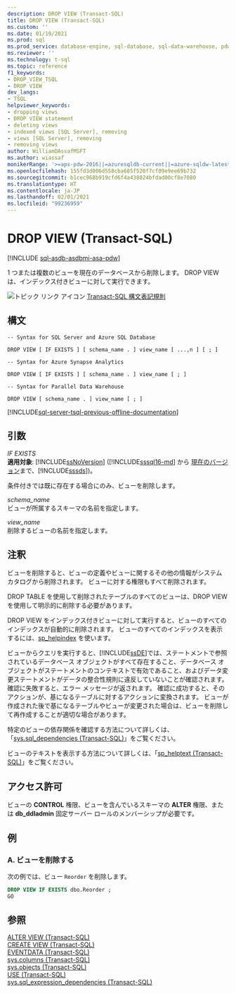 ```yaml
---
description: DROP VIEW (Transact-SQL)
title: DROP VIEW (Transact-SQL)
ms.custom: ''
ms.date: 01/19/2021
ms.prod: sql
ms.prod_service: database-engine, sql-database, sql-data-warehouse, pdw
ms.reviewer: ''
ms.technology: t-sql
ms.topic: reference
f1_keywords:
- DROP_VIEW_TSQL
- DROP VIEW
dev_langs:
- TSQL
helpviewer_keywords:
- dropping views
- DROP VIEW statement
- deleting views
- indexed views [SQL Server], removing
- views [SQL Server], removing
- removing views
author: WilliamDAssafMSFT
ms.author: wiassaf
monikerRange: '>=aps-pdw-2016||=azuresqldb-current||=azure-sqldw-latest||>=sql-server-2016||>=sql-server-linux-2017||=azuresqldb-mi-current'
ms.openlocfilehash: 155fd3d006d558cba685f520f7cf09e9ee69b732
ms.sourcegitcommit: b1cec968b919cfd6f4a438024bfdad00cf8e7080
ms.translationtype: HT
ms.contentlocale: ja-JP
ms.lasthandoff: 02/01/2021
ms.locfileid: "99236959"
---
```

# <a name="drop-view-transact-sql"></a>DROP VIEW (Transact-SQL)
[!INCLUDE [sql-asdb-asdbmi-asa-pdw](../../includes/applies-to-version/sql-asdb-asdbmi-asa-pdw.md)]

  1 つまたは複数のビューを現在のデータベースから削除します。 DROP VIEW は、インデックス付きビューに対して実行できます。  
  
 ![トピック リンク アイコン](../../database-engine/configure-windows/media/topic-link.gif "トピック リンク アイコン") [Transact-SQL 構文表記規則](../../t-sql/language-elements/transact-sql-syntax-conventions-transact-sql.md)  
  
## <a name="syntax"></a>構文  
  
```syntaxsql
-- Syntax for SQL Server and Azure SQL Database
  
DROP VIEW [ IF EXISTS ] [ schema_name . ] view_name [ ...,n ] [ ; ]  
```  

```syntaxsql
-- Syntax for Azure Synapse Analytics
  
DROP VIEW [ IF EXISTS ] [ schema_name . ] view_name [ ; ]  
```  

```syntaxsql
-- Syntax for Parallel Data Warehouse  
  
DROP VIEW [ schema_name . ] view_name [ ; ]  
```  
  
[!INCLUDE[sql-server-tsql-previous-offline-documentation](../../includes/sql-server-tsql-previous-offline-documentation.md)]

## <a name="arguments"></a>引数
 *IF EXISTS*  
 **適用対象**: [!INCLUDE[ssNoVersion](../../includes/ssnoversion-md.md)] ([!INCLUDE[sssql16-md](../../includes/sssql16-md.md)] から [現在のバージョン](/troubleshoot/sql/general/determine-version-edition-update-level)まで、[!INCLUDE[sssds](../../includes/sssds-md.md)])。  
  
 条件付きでは既に存在する場合にのみ、ビューを削除します。  
  
 *schema_name*  
 ビューが所属するスキーマの名前を指定します。  
  
 *view_name*  
 削除するビューの名前を指定します。  
  
## <a name="remarks"></a>注釈  
 ビューを削除すると、ビューの定義やビューに関するその他の情報がシステム カタログから削除されます。 ビューに対する権限もすべて削除されます。  
  
 DROP TABLE を使用して削除されたテーブルのすべてのビューは、DROP VIEW を使用して明示的に削除する必要があります。  
  
 DROP VIEW をインデックス付きビューに対して実行すると、ビューのすべてのインデックスが自動的に削除されます。 ビューのすべてのインデックスを表示するには、[sp_helpindex](../../relational-databases/system-stored-procedures/sp-helpindex-transact-sql.md) を使います。  
  
 ビューからクエリを実行すると、[!INCLUDE[ssDE](../../includes/ssde-md.md)]では、ステートメントで参照されているデータベース オブジェクトがすべて存在すること、データベース オブジェクトがステートメントのコンテキストで有効であること、およびデータ変更ステートメントがデータの整合性規則に違反していないことが確認されます。 確認に失敗すると、エラー メッセージが返されます。 確認に成功すると、そのアクションが、基になるテーブルに対するアクションに変換されます。 ビューが作成された後で基になるテーブルやビューが変更された場合は、ビューを削除して再作成することが適切な場合があります。  
  
 特定のビューの依存関係を確認する方法について詳しくは、「[sys.sql_dependencies &#40;Transact-SQL&#41;](../../relational-databases/system-catalog-views/sys-sql-dependencies-transact-sql.md)」をご覧ください。  
  
 ビューのテキストを表示する方法について詳しくは、「[sp_helptext &#40;Transact-SQL&#41;](../../relational-databases/system-stored-procedures/sp-helptext-transact-sql.md)」をご覧ください。  
  
## <a name="permissions"></a>アクセス許可  
 ビューの **CONTROL** 権限、ビューを含んでいるスキーマの **ALTER** 権限、または **db_ddladmin** 固定サーバー ロールのメンバーシップが必要です。  
  
## <a name="examples"></a>例  
  
### <a name="a-drop-a-view"></a>A. ビューを削除する  
 次の例では、ビュー `Reorder` を削除します。  
  
```sql
DROP VIEW IF EXISTS dbo.Reorder ;  
GO  
```  
  
## <a name="see-also"></a>参照  
 [ALTER VIEW &#40;Transact-SQL&#41;](../../t-sql/statements/alter-view-transact-sql.md)   
 [CREATE VIEW &#40;Transact-SQL&#41;](../../t-sql/statements/create-view-transact-sql.md)   
 [EVENTDATA &#40;Transact-SQL&#41;](../../t-sql/functions/eventdata-transact-sql.md)   
 [sys.columns (Transact-SQL)](../../relational-databases/system-catalog-views/sys-columns-transact-sql.md)   
 [sys.objects &#40;Transact-SQL&#41;](../../relational-databases/system-catalog-views/sys-objects-transact-sql.md)   
 [USE &#40;Transact-SQL&#41;](../../t-sql/language-elements/use-transact-sql.md)   
 [sys.sql_expression_dependencies &#40;Transact-SQL&#41;](../../relational-databases/system-catalog-views/sys-sql-expression-dependencies-transact-sql.md)
